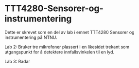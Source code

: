 # TTT4280-Sensorer-og-instrumentering

Dette er skrevet som en del av lab i emnet TTT4280 Sensorer og instrumentering på NTNU. 

Lab 2: Bruker tre mikrofoner plassert i en likesidet trekant som utgangspunkt for å detektere innfallsvinkelen til en lyd. 

Lab 3: Radar
